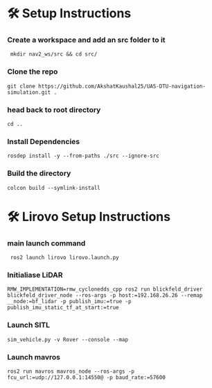 # 🛠️ Setup Instructions

### Create a workspace and add an src folder to it

``` mkdir nav2_ws/src && cd src/```

### Clone the repo

```git clone https://github.com/AkshatKaushal25/UAS-DTU-navigation-simulation.git . ```

### head back to root directory

```cd ..```

### Install Dependencies 

```rosdep install -y --from-paths ./src --ignore-src```

### Build the directory 

```colcon build --symlink-install```

# 🛠️ Lirovo Setup Instructions

### main launch command

``` ros2 launch lirovo lirovo.launch.py```

### Initialiase LiDAR

```RMW_IMPLEMENTATION=rmw_cyclonedds_cpp ros2 run blickfeld_driver blickfeld_driver_node --ros-args -p host:=192.168.26.26 --remap __node:=bf_lidar -p publish_imu:=true -p publish_imu_static_tf_at_start:=true```

### Launch SITL

```sim_vehicle.py -v Rover --console --map```

### Launch mavros

```ros2 run mavros mavros_node --ros-args -p fcu_url:=udp://127.0.0.1:14550@ -p baud_rate:=57600```

